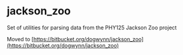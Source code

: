 # jackson_zoo
Set of utilities for parsing data from the PHY125 Jackson Zoo project

Moved to [https://bitbucket.org/dogwynn/jackson_zoo](https://bitbucket.org/dogwynn/jackson_zoo)

